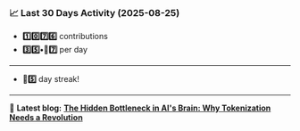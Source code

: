 <!--START_STATS-->
### 📈 Last 30 Days Activity (2025-08-25)  
- **1️⃣0️⃣7️⃣6️⃣** contributions  
- **3️⃣5️⃣•🎱7️⃣** per day
---
- **🎱5️⃣** day streak!
---
📝 **Latest blog:** [**The Hidden Bottleneck in AI's Brain: Why Tokenization Needs a Revolution**](https://andriak.com/blog/tokenization-revolution)
<!--END_STATS-->
